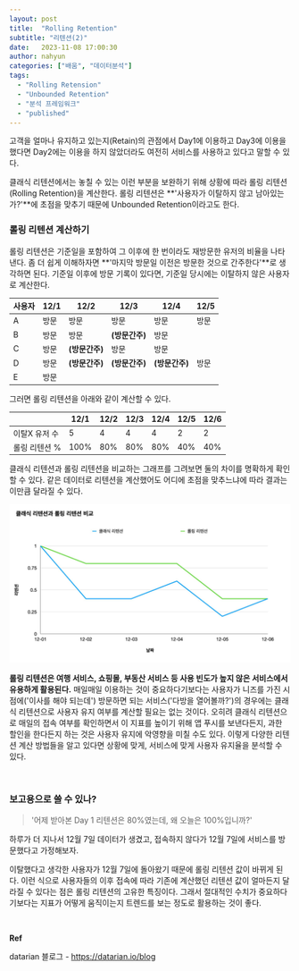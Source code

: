 ```yaml
---
layout: post
title:  "Rolling Retention"
subtitle: "리텐션(2)"
date:   2023-11-08 17:00:30
author: nahyun
categories: ["배움", "데이터분석"]
tags:
  - "Rolling Retension"
  - "Unbounded Retention"
  - "분석 프레임워크"
  - "published"
---
```


고객을 얼마나 유지하고 있는지(Retain)의 관점에서 Day1에 이용하고 Day3에 이용을 했다면 Day2에는 이용을 하지 않았더라도 여전히 서비스를 사용하고 있다고 말할 수 있다.

클래식 리텐션에서는 놓칠 수 있는 이런 부분을 보완하기 위해 상황에 따라 롤링 리텐션(Rolling Retention)을 계산한다. 롤링 리텐션은 **'사용자가 이탈하지 않고 남아있는가?'**에 초점을 맞추기 때문에 Unbounded Retention이라고도 한다.


### 롤링 리텐션 계산하기
롤링 리텐션은 기준일을 포함하여 그 이후에 한 번이라도 재방문한 유저의 비율을 나타낸다. 좀 더 쉽게 이해하자면 **'마지막 방문일 이전은 방문한 것으로 간주한다'**로 생각하면 된다. 기준일 이후에 방문 기록이 있다면, 기준일 당시에는 이탈하지 않은 사용자로 계산한다.

| 사용자 | 12/1 | 12/2           | 12/3           | 12/4           | 12/5 |
|--------|------|----------------|----------------|----------------|------|
| A      | 방문 | 방문           | 방문           | 방문           | 방문 |
| B      | 방문 | 방문           | **(방문간주)** | 방문           | ㅤ   |
| C      | 방문 | **(방문간주)** | 방문           | 방문           | ㅤ   |
| D      | 방문 | **(방문간주)** | **(방문간주)** | **(방문간주)** | 방문 |
| E      | 방문 | ㅤ             | ㅤ             | ㅤ             | ㅤ   |

그러면 롤링 리텐션을 아래와 같이 계산할 수 있다.


|               | 12/1 | 12/2 | 12/3 | 12/4 | 12/5 | 12/6 |
|---------------|------|------|------|------|------|------|
| 이탈X 유저 수 | 5    | 4    | 4    | 4    | 2    | 2    |
| 롤링 리텐션 % | 100% | 80%  | 80%  | 80%  | 40%  | 40%  |


클래식 리텐션과 롤링 리텐션을 비교하는 그래프를 그려보면 둘의 차이를 명확하게 확인 할 수 있다. 같은 데이터로 리텐션을 계산했어도 어디에 초점을 맞추느냐에 따라 결과는 이만큼 달라질 수 있다.

![Image Alt rolling_retention](/assets/img/231108/rolling_retention.PNG)


**롤링 리텐션은 여행 서비스, 쇼핑몰, 부동산 서비스 등 사용 빈도가 높지 않은 서비스에서 유용하게 활용된다.** 매일매일 이용하는 것이 중요하다기보다는 사용자가 니즈를 가진 시점에('이사를 해야 되는데') 방문하면 되는 서비스('다방을 열어볼까?')의 경우에는 클래식 리텐션으로 사용자 유지 여부를 계산할 필요는 없는 것이다. 오히려 클래식 리텐션으로 매일의 접속 여부를 확인하면서 이 지표를 높이기 위해 앱 푸시를 보낸다든지, 과한 할인을 한다든지 하는 것은 사용자 유지에 악영향을 미칠 수도 있다. 이렇게 다양한 리텐션 계산 방법들을 알고 있다면 상황에 맞게, 서비스에 맞게 사용자 유지율을 분석할 수 있다.

<br>

### 보고용으로 쓸 수 있나?
> '어제 받아본 Day 1 리텐션은 80%였는데, 왜 오늘은 100%입니까?'

하루가 더 지나서 12월 7일 데이터가 생겼고, 접속하지 않다가 12월 7일에 서비스를 방문했다고 가정해보자. 

이탈했다고 생각한 사용자가 12월 7일에 돌아왔기 때문에 롤링 리텐션 값이 바뀌게 된다. 이런 식으로 사용자들의 이후 접속에 따라 기존에 계산했던 리텐션 값이 얼마든지 달라질 수 있다는 점은 롤링 리텐션의 고유한 특징이다. 그래서 절대적인 수치가 중요하다기보다는 지표가 어떻게 움직이는지 트렌드를 보는 정도로 활용하는 것이 좋다.


<br>

**Ref**

datarian 블로그 - https://datarian.io/blog